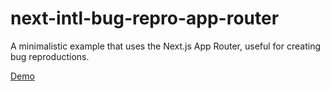 # next-intl-bug-repro-app-router

A minimalistic example that uses the Next.js App Router, useful for creating bug reproductions.

[Demo](https://codesandbox.io/p/github/dbondarchuk/next-intl-bug-repro-app-router/main)
